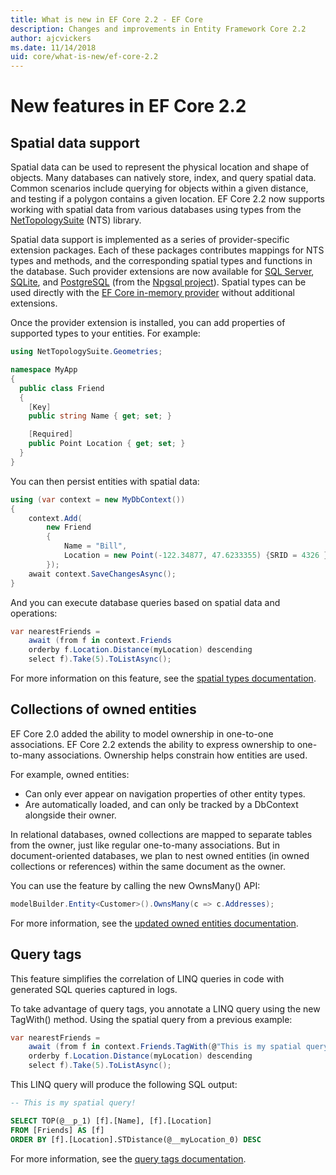 ```yaml
---
title: What is new in EF Core 2.2 - EF Core
description: Changes and improvements in Entity Framework Core 2.2
author: ajcvickers
ms.date: 11/14/2018
uid: core/what-is-new/ef-core-2.2
---
```


# New features in EF Core 2.2

## Spatial data support

Spatial data can be used to represent the physical location and shape of objects.
Many databases can natively store, index, and query spatial data.
Common scenarios include querying for objects within a given distance, and testing if a polygon contains a given location.
EF Core 2.2 now supports working with spatial data from various databases using types from the [NetTopologySuite](https://github.com/NetTopologySuite/NetTopologySuite) (NTS) library.

Spatial data support is implemented as a series of provider-specific extension packages.
Each of these packages contributes mappings for NTS types and methods, and the corresponding spatial types and functions in the database.
Such provider extensions are now available for [SQL Server](https://www.nuget.org/packages/Microsoft.EntityFrameworkCore.SqlServer.NetTopologySuite/), [SQLite](https://www.nuget.org/packages/Microsoft.EntityFrameworkCore.Sqlite.NetTopologySuite/), and [PostgreSQL](https://www.nuget.org/packages/Npgsql.EntityFrameworkCore.PostgreSQL.NetTopologySuite/) (from the [Npgsql project](https://www.npgsql.org/)).
Spatial types can be used directly with the [EF Core in-memory provider](xref:core/providers/in-memory/index) without additional extensions.

Once the provider extension is installed, you can add properties of supported types to your entities. For example:

```csharp
using NetTopologySuite.Geometries;

namespace MyApp
{
  public class Friend
  {
    [Key]
    public string Name { get; set; }

    [Required]
    public Point Location { get; set; }
  }
}
```

You can then persist entities with spatial data:

```csharp
using (var context = new MyDbContext())
{
    context.Add(
        new Friend
        {
            Name = "Bill",
            Location = new Point(-122.34877, 47.6233355) {SRID = 4326 }
        });
    await context.SaveChangesAsync();
}
```

And you can execute database queries based on spatial data and operations:

```csharp
var nearestFriends =
    await (from f in context.Friends
    orderby f.Location.Distance(myLocation) descending
    select f).Take(5).ToListAsync();
```

For more information on this feature, see the [spatial types documentation](xref:core/modeling/spatial).

## Collections of owned entities

EF Core 2.0 added the ability to model ownership in one-to-one associations.
EF Core 2.2 extends the ability to express ownership to one-to-many associations.
Ownership helps constrain how entities are used.

For example, owned entities:

- Can only ever appear on navigation properties of other entity types.
- Are automatically loaded, and can only be tracked by a DbContext alongside their owner.

In relational databases, owned collections are mapped to separate tables from the owner, just like regular one-to-many associations.
But in document-oriented databases, we plan to nest owned entities (in owned collections or references) within the same document as the owner.

You can use the feature by calling the new OwnsMany() API:

```csharp
modelBuilder.Entity<Customer>().OwnsMany(c => c.Addresses);
```

For more information, see the [updated owned entities documentation](xref:core/modeling/owned-entities#collections-of-owned-types).

## Query tags

This feature simplifies the correlation of LINQ queries in code with generated SQL queries captured in logs.

To take advantage of query tags, you annotate a LINQ query using the new TagWith() method.
Using the spatial query from a previous example:

```csharp
var nearestFriends =
    await (from f in context.Friends.TagWith(@"This is my spatial query!")
    orderby f.Location.Distance(myLocation) descending
    select f).Take(5).ToListAsync();
```

This LINQ query will produce the following SQL output:

```sql
-- This is my spatial query!

SELECT TOP(@__p_1) [f].[Name], [f].[Location]
FROM [Friends] AS [f]
ORDER BY [f].[Location].STDistance(@__myLocation_0) DESC
```

For more information, see the [query tags documentation](xref:core/querying/tags).
